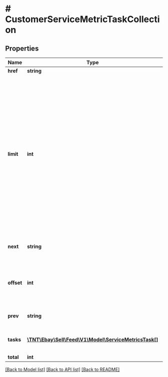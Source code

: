 # # CustomerServiceMetricTaskCollection

## Properties

Name | Type | Description | Notes
------------ | ------------- | ------------- | -------------
**href** | **string** | The URI of the current page of results. | [optional]
**limit** | **int** | The value of the &lt;strong&gt;limit&lt;/strong&gt; parameter submitted in the request, which is the maximum number of tasks to return per page, from the result set. A result set is the complete set of tasks returned by the method. &lt;p&gt; &lt;span class&#x3D;\&quot;tablenote\&quot;&gt;&lt;strong&gt;Note:&lt;/strong&gt; Even though this parameter is not required to be submitted in the request, the parameter defaults to 10 if omitted.&lt;/span&gt;&lt;/p&gt;&lt;p&gt; &lt;span class&#x3D;\&quot;tablenote\&quot;&gt;&lt;strong&gt;Note:&lt;/strong&gt; If this is the last or only page of the result set, the page may contain fewer tasks than the limit value. To determine the number of pages in a result set, divide the total value (total number of tasks matching input criteria) by this limit value, and then round up to the next integer. For example, if the &lt;strong&gt;total&lt;/strong&gt; value was &lt;code&gt;120&lt;/code&gt; (120 total tasks) and the &lt;strong&gt;limit&lt;/strong&gt; value was &lt;code&gt;50&lt;/code&gt; (show 50 tasks per page), the total number of pages in the result set is three, so the seller would have to make three separate &lt;strong&gt;getCustomerServiceMetricTasks&lt;/strong&gt; calls to view all tasks matching the input criteria.&lt;/span&gt;&lt;/p&gt; | [optional]
**next** | **string** | The relative path to the call URI for the next page of results. This value is returned if there is an additional page of results to return from the result set. | [optional]
**offset** | **int** | The number of results skipped in the result set before returning the first result. This value can be set in the request with the &lt;b&gt;offset&lt;/b&gt; query parameter. &lt;p class&#x3D;\&quot;tablenote\&quot;&gt;&lt;strong&gt;Note: &lt;/strong&gt;The items in a paginated result set use a zero-based list where the first item in the list has an offset of &lt;code&gt;0&lt;/code&gt;.&lt;/p&gt; | [optional]
**prev** | **string** | The URI for the previous page of results. This parameter is returned if a previous page of results from the result set exists. | [optional]
**tasks** | [**\TNT\Ebay\Sell\Feed\V1\Model\ServiceMetricsTask[]**](ServiceMetricsTask.md) | An array of the customer service tasks on this page. The tasks are sorted by creation date. An empty array is returned if the filter criteria excludes all tasks. | [optional]
**total** | **int** | The total number of tasks that match the criteria. | [optional]

[[Back to Model list]](../../README.md#models) [[Back to API list]](../../README.md#endpoints) [[Back to README]](../../README.md)
